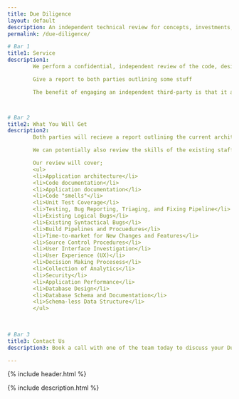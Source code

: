 ```yaml
---
title: Due Diligence
layout: default
description: An independent technical review for concepts, investments, mergers and acquisitions.
permalink: /due-diligence/

# Bar 1
title1: Service
description1: 
        We perform a confidential, independent review of the code, designs, documentation and usability of your concept or your potential purchase. We then prepare a document broken down into in both layman's and technician's terms to describe the system that exists couched in the end goal you are oping to achieve by engaging with the business or IP looking to engage with.

        Give a report to both parties outlining some stuff

        The benefit of engaging an independent third-party is that it allows 



# Bar 2
title2: What You Will Get
description2: 
        Both parties will recieve a report outlining the current architecture and the state of the existing codebase.

        We can potentially also review the skills of the existing staff and give any recomendations of recruitment drives required.

        Our review will cover;
        <ul>
        <li>Application architecture</li>
        <li>Code documentation</li>
        <li>Application documentation</li>
        <li>Code "smells"</li>
        <li>Unit Test Coverage</li>
        <li>Testing, Bug Reporting, Triaging, and Fixing Pipeline</li>
        <li>Existing Logical Bugs</li>
        <li>Existing Syntactical Bugs</li>
        <li>Build Pipelines and Procuedures</li>
        <li>Time-to-market for New Changes and Features</li>
        <li>Source Control Procedures</li>
        <li>User Interface Investigation</li>
        <li>User Experience (UX)</li>
        <li>Decision Making Procesess</li>
        <li>Collection of Analytics</li>
        <li>Security</li>
        <li>Application Performance</li>
        <li>Database Design</li>
        <li>Database Schema and Documentation</li>
        <li>Schema-less Data Structure</li>
        </ul>
        
        

# Bar 3
title3: Contact Us
description3: Book a call with one of the team today to discuss your Due Dilligence requirements and how we can help you make an informed decision on your investments.

---
```


<style>
        .content-page-header {background-image: url(/assets/img/due-diligence-header.jpg);}
</style>

{% include header.html %} 

{% include description.html %} 